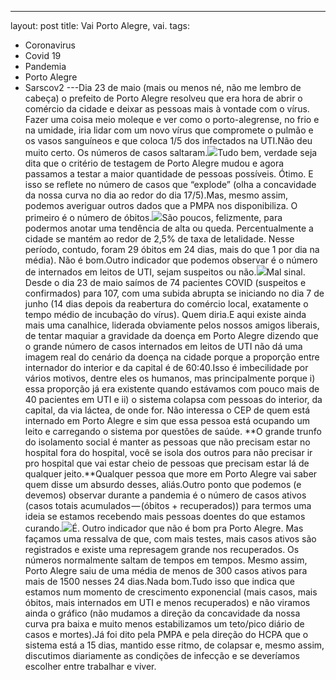 ---
layout: post
title: Vai Porto Alegre, vai.
tags:
- Coronavirus
- Covid 19
- Pandemia
- Porto Alegre
- Sarscov2
---Dia 23 de maio (mais ou menos né, não me lembro de cabeça) o prefeito de Porto Alegre resolveu que era hora de abrir o comércio da cidade e deixar as pessoas mais à vontade com o vírus. Fazer uma coisa meio moleque e ver como o porto-alegrense, no frio e na umidade, iria lidar com um novo vírus que compromete o pulmão e os vasos sanguíneos e que coloca 1/5 dos infectados na UTI.Não deu muito certo. Os números de casos saltaram.![](https://cdn-images-1.medium.com/max/800/0*4Y-Nhb5eohhuSMea.png)Tudo bem, verdade seja dita que o critério de testagem de Porto Alegre mudou e agora passamos a testar a maior quantidade de pessoas possíveis. Ótimo. E isso se reflete no número de casos que “explode” (olha a concavidade da nossa curva no dia ao redor do dia 17/5).Mas, mesmo assim, podemos averiguar outros dados que a PMPA nos disponibiliza. O primeiro é o número de óbitos.![](https://cdn-images-1.medium.com/max/800/0*1C5putwEeQvo6q3_.png)São poucos, felizmente, para podermos anotar uma tendência de alta ou queda. Percentualmente a cidade se mantém ao redor de 2,5% de taxa de letalidade. Nesse período, contudo, foram 29 óbitos em 24 dias, mais do que 1 por dia na média). Não é bom.Outro indicador que podemos observar é o número de internados em leitos de UTI, sejam suspeitos ou não.![](https://cdn-images-1.medium.com/max/800/0*T5USz5WoDlpT-eVA.png)Mal sinal. Desde o dia 23 de maio saímos de 74 pacientes COVID (suspeitos e confirmados) para 107, com uma subida abrupta se iniciando no dia 7 de junho (14 dias depois da reabertura do comércio local, exatamente o tempo médio de incubação do vírus). Quem diria.E aqui existe ainda mais uma canalhice, liderada obviamente pelos nossos amigos liberais, de tentar maquiar a gravidade da doença em Porto Alegre dizendo que o grande número de casos internados em leitos de UTI não dá uma imagem real do cenário da doença na cidade porque a proporção entre internador do interior e da capital é de 60:40.Isso é imbecilidade por vários motivos, dentre eles os humanos, mas principalmente porque i) essa proporção já era existente quando estávamos com pouco mais de 40 pacientes em UTI e ii) o sistema colapsa com pessoas do interior, da capital, da via láctea, de onde for. Não interessa o CEP de quem está internado em Porto Alegre e sim que essa pessoa está ocupando um leito e carregando o sistema por questões de saúde. 
**O grande trunfo do isolamento social é manter as pessoas que não precisam estar no hospital fora do hospital, você se isola dos outros para não precisar ir pro hospital que vai estar cheio de pessoas que precisam estar lá de qualquer jeito.**Qualquer pessoa que more em Porto Alegre vai saber quem disse um absurdo desses, aliás.Outro ponto que podemos (e devemos) observar durante a pandemia é o número de casos ativos (casos totais acumulados — (óbitos + recuperados)) para termos uma ideia se estamos recebendo mais pessoas doentes do que estamos curando.![](https://cdn-images-1.medium.com/max/800/0*Irly8UuXT-CJzSTv.png)É. Outro indicador que não é bom pra Porto Alegre. Mas façamos uma ressalva de que, com mais testes, mais casos ativos são registrados e existe uma represagem grande nos recuperados. Os números normalmente saltam de tempos em tempos. Mesmo assim, Porto Alegre saiu de uma média de menos de 300 casos ativos para mais de 1500 nesses 24 dias.Nada bom.Tudo isso que indica que estamos num momento de crescimento exponencial (mais casos, mais óbitos, mais internados em UTI e menos recuperados) e não viramos ainda o gráfico (não mudamos a direção da concavidade da nossa curva pra baixa e muito menos estabilizamos um teto/pico diário de casos e mortes).Já foi dito pela PMPA e pela direção do HCPA que o sistema está a 15 dias, mantido esse ritmo, de colapsar e, mesmo assim, discutimos diariamente as condições de infecção e se deveríamos escolher entre trabalhar e viver.
